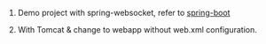 
1. Demo project with spring-websocket, refer to <a href="https://github.com/spring-projects/spring-boot/tree/master/spring-boot-samples/spring-boot-sample-websocket">spring-boot</a>

2. With Tomcat & change to webapp without web.xml configuration.
